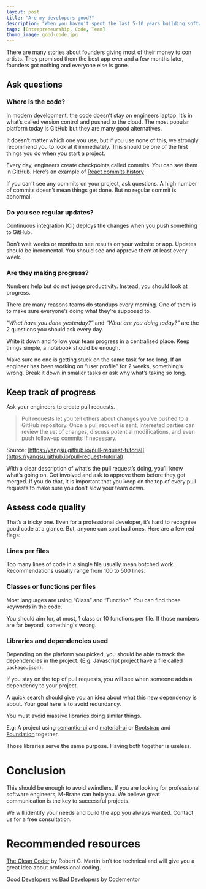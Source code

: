 ```yaml
---
layout: post
title: "Are my developers good?"
description: "When you haven't spent the last 5-10 years building software products, it’s easy for people to pull the wool over your eyes. This post covers what you need to know."
tags: [Entrepreneurship, Code, Team]
thumb_image: good-code.jpg
---
```


There are many stories about founders giving most of their money to con artists. They promised them the best app ever and a few months later, founders got nothing and everyone else is gone.

## Ask questions

### Where is the code?

In modern development, the code doesn’t stay on engineers laptop. It’s in what’s called version control and pushed to the cloud. The most popular platform today is GitHub but they are many good alternatives.

It doesn’t matter which one you use, but if you use none of this, we strongly recommend you to look at it immediately. This should be one of the first things you do when you start a project.

Every day, engineers create checkpoints called commits. You can see them in GitHub. Here’s an example of [React commits history](https://github.com/facebook/react/commits/master)

If you can’t see any commits on your project, ask questions. A high number of commits doesn’t mean things get done. But no regular commit is abnormal.

### Do you see regular updates?

Continuous integration (CI) deploys the changes when you push something to GitHub.

Don’t wait weeks or months to see results on your website or app. Updates should be incremental. You should see and approve them at least every week.

### Are they making progress?

Numbers help but do not judge productivity. Instead, you should look at progress.

There are many reasons teams do standups every morning. One of them is to make sure everyone’s doing what they’re supposed to.

_“What have you done yesterday?”_ and _“What are you doing today?”_ are the 2 questions you should ask every day.

Write it down and follow your team progress in a centralised place. Keep things simple, a notebook should be enough.

Make sure no one is getting stuck on the same task for too long. If an engineer has been working on “user profile” for 2 weeks, something’s wrong. Break it down in smaller tasks or ask why what’s taking so long.

## Keep track of progress

Ask your engineers to create pull requests.

> Pull requests let you tell others about changes you’ve pushed to a GitHub repository. Once a pull request is sent, interested parties can review the set of changes, discuss potential modifications, and even push follow-up commits if necessary.

Source: [https://yangsu.github.io/pull-request-tutorial](https://yangsu.github.io/pull-request-tutorial)

With a clear description of what’s the pull request’s doing, you’ll know what’s going on. Get involved and ask to approve them before they get merged. If you do that, it is important that you keep on the top of every pull requests to make sure you don’t slow your team down.

## Assess code quality

That’s a tricky one. Even for a professional developer, it’s hard to recognise good code at a glance. But, anyone can spot bad ones. Here are a few red flags:

### Lines per files

Too many lines of code in a single file usually mean botched work. Recommendations usually range from 100 to 500 lines.

### Classes or functions per files

Most languages are using “Class” and “Function”. You can find those keywords in the code.

You should aim for, at most, 1 class or 10 functions per file. If those numbers are far beyond, something's wrong.

### Libraries and dependencies used

Depending on the platform you picked, you should be able to track the dependencies in the project. (E.g: Javascript project have a file called `package.json`).

If you stay on the top of pull requests, you will see when someone adds a dependency to your project.

A quick search should give you an idea about what this new dependency is about. Your goal here is to avoid redundancy.

You must avoid massive libraries doing similar things.

E.g: A project using [semantic-ui](https://semantic-ui.com) and [material-ui](https://material-ui.com) or [Bootstrap](https://getbootstrap.com) and [Foundation](https://foundation.zurb.com) together.

Those libraries serve the same purpose. Having both together is useless.

# Conclusion

This should be enough to avoid swindlers. If you are looking for professional software engineers, M-Brane can help you. We believe great communication is the key to successful projects.

We will identify your needs and build the app you always wanted.
Contact us for a free consultation.

# Recommended resources

[The Clean Coder](https://www.goodreads.com/book/show/10284614-the-clean-coder) by Robert C. Martin isn’t too technical and will give you a great idea about professional coding.

[Good Developers vs Bad Developers](https://medium.com/@CodementorIO/good-developers-vs-bad-developers-fe9d2d6b582b) by Codementor
